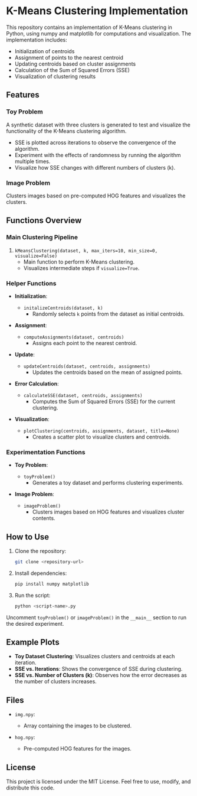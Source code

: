 # K-Means Clustering Implementation

This repository contains an implementation of K-Means clustering in Python, using numpy and matplotlib for computations and visualization. The implementation includes:

- Initialization of centroids
- Assignment of points to the nearest centroid
- Updating centroids based on cluster assignments
- Calculation of the Sum of Squared Errors (SSE)
- Visualization of clustering results

## Features

### Toy Problem
A synthetic dataset with three clusters is generated to test and visualize the functionality of the K-Means clustering algorithm.

- SSE is plotted across iterations to observe the convergence of the algorithm.
- Experiment with the effects of randomness by running the algorithm multiple times.
- Visualize how SSE changes with different numbers of clusters (k).

### Image Problem
Clusters images based on pre-computed HOG features and visualizes the clusters.

## Functions Overview

### Main Clustering Pipeline

1. `kMeansClustering(dataset, k, max_iters=10, min_size=0, visualize=False)`
   - Main function to perform K-Means clustering.
   - Visualizes intermediate steps if `visualize=True`.

### Helper Functions

- **Initialization**:
  - `initalizeCentroids(dataset, k)`
    - Randomly selects `k` points from the dataset as initial centroids.

- **Assignment**:
  - `computeAssignments(dataset, centroids)`
    - Assigns each point to the nearest centroid.

- **Update**:
  - `updateCentroids(dataset, centroids, assignments)`
    - Updates the centroids based on the mean of assigned points.

- **Error Calculation**:
  - `calculateSSE(dataset, centroids, assignments)`
    - Computes the Sum of Squared Errors (SSE) for the current clustering.

- **Visualization**:
  - `plotClustering(centroids, assignments, dataset, title=None)`
    - Creates a scatter plot to visualize clusters and centroids.

### Experimentation Functions

- **Toy Problem**:
  - `toyProblem()`
    - Generates a toy dataset and performs clustering experiments.

- **Image Problem**:
  - `imageProblem()`
    - Clusters images based on HOG features and visualizes cluster contents.

## How to Use

1. Clone the repository:
   ```bash
   git clone <repository-url>
   ```

2. Install dependencies:
   ```bash
   pip install numpy matplotlib
   ```

3. Run the script:
   ```bash
   python <script-name>.py
   ```

Uncomment `toyProblem()` or `imageProblem()` in the `__main__` section to run the desired experiment.

## Example Plots

- **Toy Dataset Clustering**:
  Visualizes clusters and centroids at each iteration.
- **SSE vs. Iterations**:
  Shows the convergence of SSE during clustering.
- **SSE vs. Number of Clusters (k)**:
  Observes how the error decreases as the number of clusters increases.

## Files

- `img.npy`:
  - Array containing the images to be clustered.

- `hog.npy`:
  - Pre-computed HOG features for the images.

## License
This project is licensed under the MIT License. Feel free to use, modify, and distribute this code.
